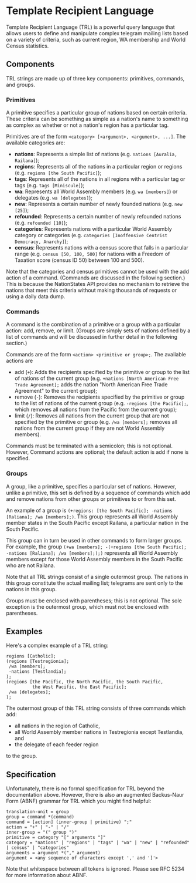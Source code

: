 # Template Recipient Language #

Template Recipient Language (TRL) is a powerful query language that allows users to define and manipulate complex telegram mailing lists based on a variety of criteria, such as current region, WA membership and World Census statistics.

## Components ##

TRL strings are made up of three key components: primitives, commands, and groups.

### Primitives ###

A primitive specifies a particular group of nations based on certain criteria. These criteria can be something as simple as a nation's name to something as complex as whether or not a nation's region has a particular tag.

Primitives are of the form `<category> [<argument>, <argument>, ...]`. The available categories are:

* **nations**: Represents a simple list of nations (e.g. `nations [Auralia, Railana]`);
* **regions**: Represents all of the nations in a particular region or regions (e.g. `regions [the South Pacific]`);
* **tags**: Represents all of the nations in all regions with a particular tag or tags (e.g. `tags [Miniscule]`);
* **wa**: Represents all World Assembly members (e.g. `wa [members]`) or delegates (e.g. `wa [delegates]`);
* **new**: Represents a certain number of newly founded nations (e.g. `new [25]`);
* **refounded**: Represents a certain number of newly refounded nations (e.g. `refounded [10]`);
* **categories**: Represents nations with a particular World Assembly category or categories (e.g. `categories [Inoffensive Centrist Democracy, Anarchy]`);
* **census**: Represents nations with a census score that falls in a particular range (e.g. `census [50, 100, 500]` for nations with a Freedom of Taxation score (census ID 50) between 100 and 500).

Note that the categories and census primitives cannot be used with the add action of a command. (Commands are discussed in the following section.) This is because the NationStates API provides no mechanism to retrieve the nations that meet this criteria without making thousands of requests or using a daily data dump.

### Commands ###

A command is the combination of a primitive or a group with a particular action: add, remove, or limit. (Groups are simply sets of nations defined by a list of commands and will be discussed in further detail in the following section.)

Commands are of the form `<action> <primitive or group>;`. The available actions are

* add (`+`): Adds the recipients specified by the primitive or group to the list of nations of the current group (e.g. `+nations [North American Free Trade Agreement];` adds the nation "North American Free Trade Agreement" to the current group);
* remove (`-`): Removes the recipients specified by the primitive or group to the list of nations of the current group (e.g. `-regions [the Pacific];`, which removes all nations from the Pacific from the current group);
* limit (`/`): Removes all nations from the current group that are not specified by the primitive or group (e.g. `/wa [members];` removes all nations from the current group if they are not World Assembly members).

Commands must be terminated with a semicolon; this is not optional. However, Command actions are optional; the default action is add if none is specified.

### Groups ###

A group, like a primitive, specifies a particular set of nations. However, unlike a primitive, this set is defined by a sequence of commands which add and remove nations from other groups or primitives to or from this set.

An example of a group is `(+regions: [the South Pacific]; -nations [Raliana]; /wa [members];)`. This group represents all World Assembly member states in the South Pacific except Railana, a particular nation in the South Pacific.

This group can in turn be used in other commands to form larger groups. For example, the group `(+wa [members]; -(+regions [the South Pacific]; -nations [Raliana]; /wa [members];);)` represents all World Assembly members except for those World Assembly members in the South Pacific who are not Railana.

Note that all TRL strings consist of a single outermost group. The nations in this group constitute the actual mailing list; telegrams are sent only to the nations in this group.

Groups must be enclosed with parentheses; this is not optional. The sole exception is the outermost group, which must not be enclosed with parentheses.

## Examples ##

Here's a complex example of a TRL string:

```
regions [Catholic];
(regions [Testregionia];
 /wa [members];
 -nations [Testlandia];
);
(regions [the Pacific, the North Pacific, the South Pacific,
          the West Pacific, the East Pacific];
 /wa [delegates];
);
```

The outermost group of this TRL string consists of three commands which add:

* all nations in the region of Catholic,
* all World Assembly member nations in Testregionia except Testlandia, and
* the delegate of each feeder region

to the group.

## Specification ##

Unfortunately, there is no formal specification for TRL beyond the documentation above. However, there is also an augmented Backus-Naur Form (ABNF) grammar for TRL which you might find helpful:

```
translation-unit = group
group = command *(command)
command = [action] (inner-group | primitive) ";"
action = "+" | "-" | "/"
inner-group = "(" group ")"
primitive = category "[" arguments "]"
category = "nations" | "regions" | "tags" | "wa" | "new" | "refounded" | census" | "categories"
arguments = argument *("," argument)
argument = <any sequence of characters except ',' and ']'>
```

Note that whitespace between all tokens is ignored. Please see RFC 5234 for more information about ABNF.
